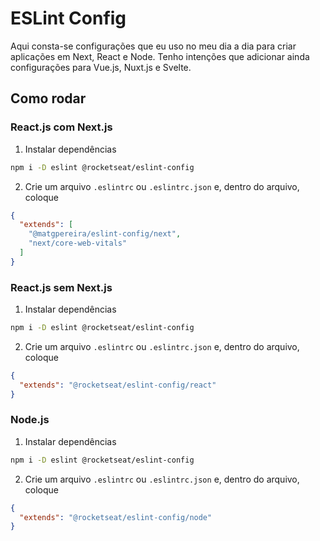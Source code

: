 # ESLint Config

Aqui consta-se configurações que eu uso no meu dia a dia para criar aplicações em Next, React e Node.
Tenho intenções que adicionar ainda configurações para Vue.js, Nuxt.js e Svelte.

## Como rodar

### React.js com Next.js

1. Instalar dependências
```bash
npm i -D eslint @rocketseat/eslint-config
```

2. Crie um arquivo `.eslintrc` ou `.eslintrc.json` e, dentro do arquivo, coloque
```json
{
  "extends": [
    "@matgpereira/eslint-config/next",
    "next/core-web-vitals"
  ]
}
```

### React.js sem Next.js

1. Instalar dependências
```bash
npm i -D eslint @rocketseat/eslint-config
```

2. Crie um arquivo `.eslintrc` ou `.eslintrc.json` e, dentro do arquivo, coloque
```json
{
  "extends": "@rocketseat/eslint-config/react"
}
```

### Node.js

1. Instalar dependências
```bash
npm i -D eslint @rocketseat/eslint-config
```

2. Crie um arquivo `.eslintrc` ou `.eslintrc.json` e, dentro do arquivo, coloque
```json
{
  "extends": "@rocketseat/eslint-config/node"
}
```
